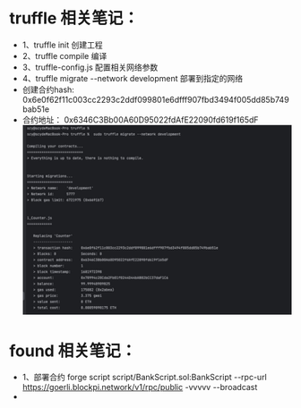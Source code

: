 # truffle 相关笔记：
- 1、truffle init 创建工程
- 2、truffle compile 编译
- 3、truffle-config.js 配置相关网络参数
- 4、truffle migrate --network development 部署到指定的网络
- 创建合约hash: 0x6e0f62f11c003cc2293c2ddf099801e6dfff907fbd3494f005dd85b749bab51e
- 合约地址： 0x6346C3Bb00A60D95022fdAfE22090fd619f165dF
![avatar](images/01.png)


# found 相关笔记：
- 1、部署合约
forge script script/BankScript.sol:BankScript --rpc-url https://goerli.blockpi.network/v1/rpc/public  -vvvvv --broadcast
- 
